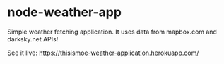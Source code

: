 # node-weather-app
Simple weather fetching application. It uses data from mapbox.com and darksky.net APIs!

See it live: https://thisismoe-weather-application.herokuapp.com/
